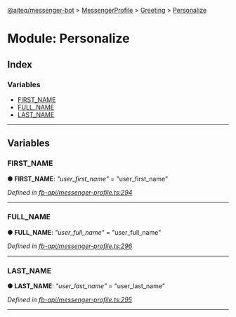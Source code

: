 [@aiteq/messenger-bot](../README.md) > [MessengerProfile](../modules/messengerprofile.md) > [Greeting](../modules/messengerprofile.greeting.md) > [Personalize](../modules/messengerprofile.greeting.personalize.md)



# Module: Personalize

## Index

### Variables

* [FIRST_NAME](messengerprofile.greeting.personalize.md#first_name)
* [FULL_NAME](messengerprofile.greeting.personalize.md#full_name)
* [LAST_NAME](messengerprofile.greeting.personalize.md#last_name)



---
## Variables
<a id="first_name"></a>

###  FIRST_NAME

**●  FIRST_NAME**:  *"user_first_name"*  = "user_first_name"

*Defined in [fb-api/messenger-profile.ts:294](https://github.com/aiteq/messenger-bot/blob/a540dbb/src/fb-api/messenger-profile.ts#L294)*





___

<a id="full_name"></a>

###  FULL_NAME

**●  FULL_NAME**:  *"user_full_name"*  = "user_full_name"

*Defined in [fb-api/messenger-profile.ts:296](https://github.com/aiteq/messenger-bot/blob/a540dbb/src/fb-api/messenger-profile.ts#L296)*





___

<a id="last_name"></a>

###  LAST_NAME

**●  LAST_NAME**:  *"user_last_name"*  = "user_last_name"

*Defined in [fb-api/messenger-profile.ts:295](https://github.com/aiteq/messenger-bot/blob/a540dbb/src/fb-api/messenger-profile.ts#L295)*





___


